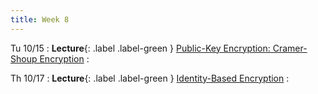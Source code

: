 ```yaml
---
title: Week 8
---
```


Tu 10/15
: **Lecture**{: .label .label-green } [Public-Key Encryption: Cramer-Shoup Encryption](/assets/lecture-notes/collection-F24.pdf)
    : 

Th 10/17
: **Lecture**{: .label .label-green } [Identity-Based Encryption](/assets/lecture-notes/collection-F24.pdf)
    : 
